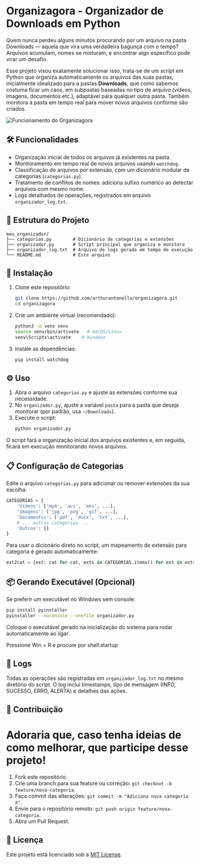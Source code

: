 # Organizagora - Organizador de Downloads em Python

Quem nunca perdeu alguns minutos procurando por um arquivo na pasta Downloads — aquela que vira uma verdadeira bagunça com o tempo? Arquivos acumulam, nomes se misturam, e encontrar algo específico pode virar um desafio.

Esse projeto visou exatamente solucionar isso, trata-se de um script em Python que organiza automaticamente os arquivos das suas pastas, inicialmente idealizado para a pastas **Downloads**, que como sabemos costuma ficar um caos, em subpastas baseadas no tipo de arquivo (vídeos, imagens, documentos etc.), adaptável para qualquer outra pasta. Também monitora a pasta em tempo real para mover novos arquivos conforme são criados.

![Funcionamento do Organizagora](funcionamento.gif)

## 🛠️ Funcionalidades

- Organização inicial de todos os arquivos já existentes na pasta.
- Monitoramento em tempo real de novos arquivos usando `watchdog`.
- Classificação de arquivos por extensão, com um dicionário modular de categorias (`categorias.py`).
- Tratamento de conflitos de nomes: adiciona sufixo numérico ao detectar arquivos com mesmo nome.
- Logs detalhados de operações, registrados em arquivo `organizador_log.txt`.

## 📁 Estrutura do Projeto

```
meu_organizador/
├── categorias.py        # Dicionário de categorias e extensões
├── organizador.py       # Script principal que organiza e monitora
├── organizador_log.txt  # Arquivo de logs gerado em tempo de execução
└── README.md            # Este arquivo
```

## 🚀 Instalação

1. Clone este repositório:
   ```bash
   git clone https://github.com/arthurantonello/organizagora.git
   cd organizagora
   ```
2. Crie um ambiente virtual (recomendado):
   ```bash
   python3 -m venv venv
   source venv/bin/activate   # macOS/Linux
   venv\Scripts\activate    # Windows
   ```
3. Instale as dependências:
   ```bash
   pip install watchdog
   ```

## ⚙️ Uso

1. Abra o arquivo `categorias.py` e ajuste as extensões conforme sua necessidade.
2. No `organizador.py`, ajuste a variável `pasta` para a pasta que deseja monitorar (por padrão, usa `~/Downloads`).
3. Execute o script:
   ```bash
   python organizador.py
   ```

O script fará a organização inicial dos arquivos existentes e, em seguida, ficará em execução monitorando novos arquivos.

## 📋 Configuração de Categorias

Edite o arquivo `categorias.py` para adicionar ou remover extensões da sua escolha:

```python
CATEGORIAS = {
    'Vídeos': ['mp4', 'avi', 'mkv', ...],
    'Imagens': ['jpg', 'png', 'gif', ...],
    'Documentos': ['pdf', 'docx', 'txt', ...],
    # ... outras categorias ...
    'Outros': []
}
```

Para usar o dicionário direto no script, um mapeamento de extensão para categoria é gerado automaticamente:

```python
ext2cat = {ext: cat for cat, exts in CATEGORIAS.items() for ext in exts}
```

## 📦 Gerando Executável (Opcional)

Se preferir um executável no Windows sem console:

```bash
pip install pyinstaller
pyinstaller --noconsole --onefile organizador.py
```

Coloque o executável gerado na inicialização do sistema para rodar automaticamente ao ligar.

Pressione Win + R e procure por shell:startup

## 📝 Logs

Todas as operações são registradas em `organizador_log.txt` no mesmo diretório do script. O log inclui timestamps, tipo de mensagem (INFO, SUCESSO, ERRO, ALERTA) e detalhes das ações.

## 🤝 Contribuição
# Adoraria que, caso tenha ideias de como melhorar, que participe desse projeto!

1. Fork este repositório.
2. Crie uma branch para sua feature ou correção: `git checkout -b feature/nova-categoria`.
3. Faça commit das alterações: `git commit -m "Adiciona nova categoria X"`.
4. Envie para o repositório remoto: `git push origin feature/nova-categoria`.
5. Abra um Pull Request.

## 📄 Licença

Este projeto está licenciado sob a [MIT License](LICENSE).

